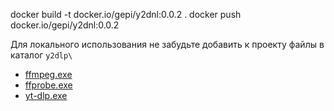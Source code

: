 docker build -t docker.io/gepi/y2dnl:0.0.2 .
docker push docker.io/gepi/y2dnl:0.0.2

Для локального использования не забудьте добавить к проекту файлы в каталог `y2dlp\`
- [ffmpeg.exe](ytdlp%2Fffmpeg.exe)
- [ffprobe.exe](ytdlp%2Fffprobe.exe)
- [yt-dlp.exe](ytdlp%2Fyt-dlp.exe)